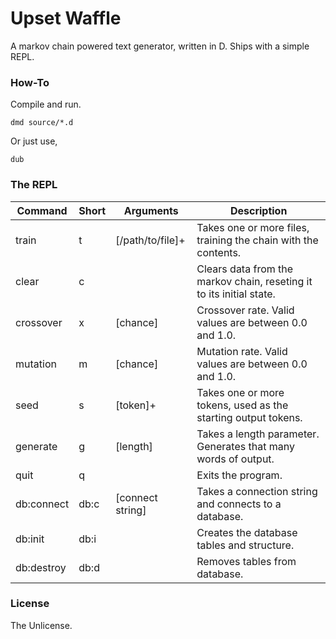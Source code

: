 Upset Waffle
============

A markov chain powered text generator, written in D. Ships with a simple REPL.

### How-To

Compile and run.

`dmd source/*.d`

Or just use,

`dub`

### The REPL

| Command    | Short | Arguments        | Description                                                            |
|------------|-------|------------------|------------------------------------------------------------------------|
| train      | t     | [/path/to/file]+ | Takes one or more files, training the chain with the contents.         |
| clear      | c     |                  | Clears data from the markov chain, reseting it to its initial state.   |
| crossover  | x     | [chance]         | Crossover rate. Valid values are between 0.0 and 1.0.                  |
| mutation   | m     | [chance]         | Mutation rate. Valid values are between 0.0 and 1.0.                   |
| seed       | s     | [token]+         | Takes one or more tokens, used as the starting output tokens.          |
| generate   | g     | [length]         | Takes a length parameter. Generates that many words of output.         |
| quit       | q     |                  | Exits the program.                                                     |
| db:connect | db:c  | [connect string] | Takes a connection string and connects to a database. |
| db:init    | db:i  |                  | Creates the database tables and structure.            |
| db:destroy | db:d  |                  | Removes tables from database.                         |

### License

The Unlicense.
